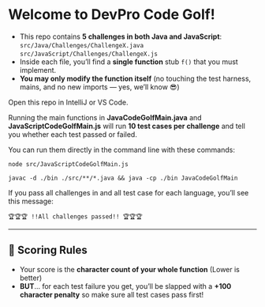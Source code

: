 # Welcome to DevPro Code Golf! 


- This repo contains **5 challenges in both Java and JavaScript**: `src/Java/Challenges/ChallengeX.java`
`src/JavaScript/Challenges/ChallengeX.js`
- Inside each file, you’ll find a **single function** stub `f()` that you must implement.
- **You may only modify the function itself** (no touching the test harness, mains, and no new imports — yes, we’ll know 😎)

Open this repo in IntelliJ or VS Code. 

Running the main functions in **JavaCodeGolfMain.java** and **JavaScriptCodeGolfMain.js** will run **10 test cases per challenge** and tell you whether each test passed or failed. 

You can run them directly in the command line with these commands: 

`node src/JavaScriptCodeGolfMain.js`

`javac -d ./bin ./src/**/*.java && java -cp ./bin JavaCodeGolfMain`

If you pass all challenges in and all test case for each language, you’ll see this message:  

`🏆🏆🏆 !!All challenges passed!! 🏆🏆🏆`

---

## 🎯 Scoring Rules

- Your score is the **character count of your whole function** (Lower is better)
- **BUT**... for each test failure you get, you’ll be slapped with a **+100 character penalty** so make sure all test cases pass first!

